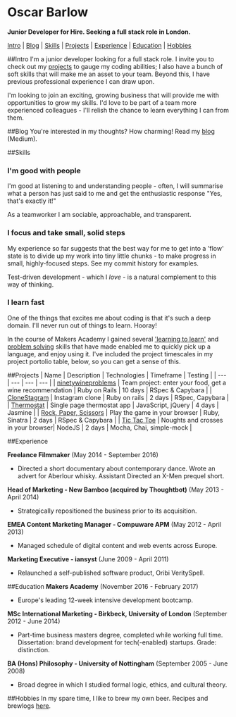 # Oscar Barlow
**Junior Developer for Hire. Seeking a full stack role in London.**

[Intro](#Intro) | [Blog](#Blog) | [Skills](#Skills) | [Projects](#Projects) | [Experience](#Experience) | [Education](#Education) | [Hobbies](#Hobbies)

##Intro
I'm a junior developer looking for a full stack role. I invite you to check out my [projects](##Projects) to gauge my coding abilities; I also have a bunch of soft skills that will make me an asset to your team. Beyond this, I have previous professional experience I can draw upon.

I'm looking to join an exciting, growing business that will provide me with opportunities to grow my skills. I'd love to be part of a team more experienced colleagues - I'll relish the chance to learn everything I can from them.

##Blog
You're interested in my thoughts? How charming! Read my [blog](https://medium.com/@oscarbarlow) (Medium).

##Skills

### I'm good with people
I'm good at listening to and understanding people - often, I will summarise what a person has just said to me and get the enthusiastic response "Yes, that's exactly it!"

As a teamworker I am sociable, approachable, and transparent.

### I focus and take small, solid steps
My experience so far suggests that the best way for me to get into a 'flow' state is to divide up my work into tiny little chunks - to make progress in small, highly-focused steps. See my commit history for examples.

Test-driven development - which I _love_ - is a natural complement to this way of thinking.

### I learn fast
One of the things that excites me about coding is that it's such a deep domain. I'll never run out of things to learn. Hooray!

In the course of Makers Academy I gained several ['learning to learn'](https://medium.com/@oscarbarlow/5-things-i-learned-in-the-first-half-of-makers-academy-7a51c67a6524#.jyn29mhm0) and [problem solving](https://medium.com/@oscarbarlow/my-coding-tools-so-far-5dbaaceb7007#.vej9ky8h1) skills that have made enabled me to quickly pick up a language, and enjoy using it. I've included the project timescales in my project portolio table, below, so you can get a sense of this.

##Projects
| Name | Description | Technologies | Timeframe | Testing |
| --- | --- | --- | --- |
| [ninetywineproblems](https://github.com/jimmygoldshine/Ninetywine-problems) | Team project: enter your food, get a wine recommendation | Ruby on Rails | 10 days | RSpec & Capybara |
| [CloneStagram](https://github.com/oscar-barlow/instagram-challenge) | Instagram clone | Ruby on rails | 2 days | RSpec, Capybara |
| [Thermostat](https://github.com/oscar-barlow/thermostat) | Single page thermostat app | JavaScript, jQuery | 4 days | Jasmine |
| [Rock, Paper, Scissors](https://github.com/oscar-barlow/rps-challenge/) | Play the game in your browser | Ruby, Sinatra | 2 days | RSpec & Capybara |
| [Tic Tac Toe](https://github.com/oscar-barlow/tic-tac-toe) | Noughts and crosses in your browser| NodeJS | 2 days | Mocha, Chai, simple-mock |

##Experience

**Freelance Filmmaker** (May 2014 - September 2016)

* Directed a short documentary about contemporary dance. Wrote an advert for Aberlour whisky. Assistant Directed an X-Men prequel short.

**Head of Marketing - New Bamboo (acquired by Thoughtbot)** (May 2013 - April 2014)

* Strategically repositioned the business prior to its acquisition.

**EMEA Content Marketing Manager - Compuware APM** (May 2012 - April 2013)

* Managed schedule of digital content and web events across Europe.

**Marketing Executive - iansyst** (June 2009 - April 2011)

* Relaunched a self-published software product, Oribi VeritySpell.

##Education
**Makers Academy** (November 2016 - February 2017)

* Europe's leading 12-week intensive development bootcamp.

**MSc International Marketing - Birkbeck, University of London** (September 2012 - June 2014)

* Part-time business masters degree, completed while working full time. Dissertation: brand development for tech(-enabled) startups. Grade: distinction.

**BA (Hons) Philosophy - University of Nottingham** (September 2005 - June 2008)

* Broad degree in which I studied formal logic, ethics, and cultural theory.

##Hobbies
In my spare time, I like to brew my own beer. Recipes and brewlogs [here](http://www.brewersfriend.com/homebrew/brewer/70943/oscar-barlow).
